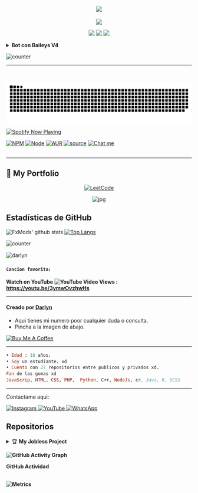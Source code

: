 <p align="center">
<img src="https://readme-typing-svg.herokuapp.com?color=%2336BCF7&center=true&vCenter=true&lines=<>+Bienvenido,+soy+Darlyn+<>" />
</p>

<p align="center"> <a href="https://instagram.com/darling_zbig"><img align="center" src="https://cardivo.vercel.app/api?name=「 Darlyn1234 」&description=Hola,%20soy%20Darlyn,%20soy%20un%20programador%20novato,%20encantado%20de%20conocerte%20%F0%9F%91%8B&image=https://i.ibb.co/ZcPLKgK/darlyn-profile-programacion.jpg&usqp=CAU&backgroundColor=%23ecf0f1&instagram=darling_zbig&github=darlyn1234&pattern=ticTacToe&colorPattern=%23eaeaea&site="/></a> </p>


<p align="center">
  <img src="https://img.shields.io/badge/-JavaScript-black?style=flat-square&logo=javascript" />
  <img src="https://img.shields.io/badge/-Node.js-black?style=flat-square&logo=Node.js" />
  <img src="https://img.shields.io/badge/-Git-black?style=flat-square&logo=git" />
 </p>
  <details>
  <summary><strong>Bot con Baileys V4</strong></summary>

  - Instalacion de darl2-bot.
  - Peso del archivo `43.07 MB`.

  ```rb
- pkg update && pkg upgrade
- pkg install git
- pkg install nodejs
- pkg install ffmpeg
- pkg install wget
- pkg install python
- git clone https://github.com/darlyn1234/darl2-bot
- cd darl2-bot
- npm install
- npm start
```
</details>

![counter](https://komarev.com/ghpvc/?username=darlyn1234&style=flat-square)

 ---
 
<br>
<a align="center" href="https://github.com/darlyn1234/">


![github contribution grid snake animation](https://raw.githubusercontent.com/hoc081098/hoc081098/output/github-contribution-grid-snake.svg)

<p align="center">

  <a href="https://open.spotify.com/track/3AkdSFo7quCZ781KCqNK0T?si=be2ce2e9196d4a8e_g&utm_source=copy-link&context=spotify%3Aplaylist%3A37i9dQZF1EIVoBTSiHHsdx&dl_branch=1" target="_blank"><img src="https://now-playing-on-spotify.vercel.app/api/spotify" alt="Spotify Now Playing" width="350"/></a>

</p>



[![NPM](https://img.shields.io/badge/npm-%3E=%206.14.11-blue.svg)](https://nodejs.org/) [![Node](https://img.shields.io/badge/node-%3E=%2011.15.0-brightgreen.svg)](https://nodejs.org/) [![AUR](https://img.shields.io/aur/license/yaourt.svg)](https://github.com/darlyn1234/blob/master/LICENSE) [![source](https://img.shields.io/badge/Baileys-%203.4.1-brightgreen.svg)](https://github.com/adiwajshing/Baileys) [![Chat me](https://img.shields.io/badge/whatsapp-Darlynuh-1bacbc.svg)](https://wa.me/51918303426) <br><br>

---
## 👀 My Portfolio

<p align="center">
	<a href="https://appweb-darlyn.vercel.app/"><img src="https://mir-s3-cdn-cf.behance.net/project_modules/disp/945b0225337909.563440870421b.png" alt="LeetCode"  width="81px" height="81px"/></a>
</p>



<p align="center">
<img src="https://i.ibb.co/t35HfVx/ALONSOZING.jpg" alt="jpg" width="300" height="300" center/>
</p>

## Estadísticas de GitHub

![FxMods' github stats](https://github-readme-stats.vercel.app/api?username=darlyn1234&theme=chartreuse-dark&count_private=true&show_icons=true&cache_seconds=1800)
[![Top Langs](https://github-readme-stats.vercel.app/api/top-langs/?username=darlyn1234&theme=chartreuse-dark&layout=compact)](https://github.com/darlyn1234)

![counter](https://komarev.com/ghpvc/?username=darlyn1234&style=flat-square)
<p><img align="center" src="https://github-readme-streak-stats.herokuapp.com/?user=darlyn1234&" alt="darlyn" /></p>


#### `Cancion favorita:`
**Watch on YouTube ![YouTube Video Views](https://img.shields.io/youtube/views/3ymwOvzhwHs?style=social) : https://youtu.be/3ymwOvzhwHs**

---
#### Creado por [Darlyn](https://www.instagram.com/)

* Aqui tienes mi numero poor cualquier duda o consulta.
* Pincha a la imagen de abajo.


<a href="https://wa.me/51918303426" target="_blank"><img src="https://encrypted-tbn0.gstatic.com/images?q=tbn:ANd9GcT2TdLWDnV5_QOxd3-87LfcWACA5ICLxCdFjA&usqp=CAU" alt="Buy Me A Coffee" style="height: 45px !important;width: 162.75px !important;" ></a>

---

```rb
• Edad : 18 años.
• Soy un estudiante. xd
• Cuento con 27 repositorios entre publicos y privados xd.
Fan de las gomas xd
JavaScrip, HTML, CSS, PHP,  Python, C++, NodeJs, c#, Java, R, SCSS
```
___

<p>Contactame aqui: </p>
  <a href="https://instagram.com/darlin_zbig" target="_blank">
    <img src="https://img.shields.io/badge/instagram-%23E4405F.svg?&style=for-the-badge&logo=instagram&logoColor=white&color=071A2C" alt="Instagram"/>
  </a>
  <a href="https://youtu.be/3ymwOvzhwHs" target="_blank">
    <img src="https://img.shields.io/badge/youtube-%2312100E.svg?&style=for-the-badge&logo=youtube&logoColor=white&color=071A2C" alt="YouTube"/>
  </a>
  <a href="https://wa.me/51918303426" target="_blank">
    <img src="https://img.shields.io/badge/whatsapp-%2312100E.svg?&style=for-the-badge&logo=whatsapp&logoColor=white&color=071A2C" alt="WhatsApp"/>
  </a>

## Repositorios

<details>
   <summary>&#127942 <b>My Jobless Project</summary>
   <a href="https://github.com/darlyn1234/darl-bot">
    <img src="https://github-readme-stats.vercel.app/api/pin/?username=darlyn1234&repo=darl-bot">
   <a href="https://github.com/darlyn1234/darl2-bot">
    <img src="https://github-readme-stats.vercel.app/api/pin/?username=darlyn1234&repo=darl2-bot">
   <a href="https://github.com/darlyn1234/">
    <img src="https://github-readme-stats.vercel.app/api/pin/?username=darlyn1234&repo=horario-darlyn.github.io">
  </a>
</details>

![GitHub Activity Graph](https://activity-graph.herokuapp.com/graph?username=darlyn1234&bg_color=000000&color=4fff67&line=4fff67&point=ffffff&area=true&hide_border=true) 

<summary><b>GitHub Actividad</b></summary><br/>

![Metrics](https://metrics.lecoq.io/darlyn1234)
